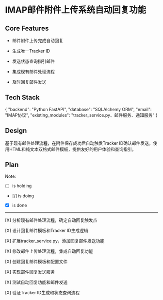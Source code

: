 # IMAP邮件附件上传系统自动回复功能

## Core Features

- 邮件附件上传完成自动回复

- 生成唯一Tracker ID

- 发送状态查询指引邮件

- 集成现有邮件处理流程

- 及时回复邮件发送

## Tech Stack

{
  "backend": "Python FastAPI",
  "database": "SQLAlchemy ORM",
  "email": "IMAP协议",
  "existing_modules": "tracker_service.py、邮件服务、通知服务"
}

## Design

基于现有邮件处理流程，在附件保存成功后自动触发Tracker ID确认邮件发送。使用HTML和纯文本双格式邮件模板，提供友好的用户体验和查询指引。

## Plan

Note: 

- [ ] is holding
- [/] is doing
- [X] is done

---

[X] 分析现有邮件处理流程，确定自动回复触发点

[X] 设计回复邮件模板和Tracker ID生成逻辑

[X] 扩展tracker_service.py，添加回复邮件发送功能

[X] 修改邮件上传处理流程，集成自动回复功能

[X] 创建回复邮件模板和配置文件

[X] 实现邮件回复发送服务

[X] 测试自动回复功能和邮件发送

[X] 验证Tracker ID生成和状态查询流程

